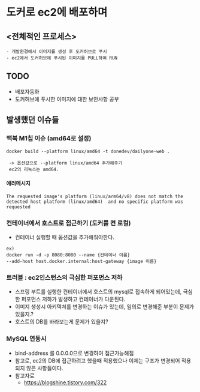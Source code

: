 # 도커로 ec2에 배포하며

## <전체적인 프로세스>
```text
- 개발환경에서 이미지를 생성 후 도커허브로 푸시
- ec2에서 도커허브에 푸시된 이미지를 PULL하여 RUN
```
## TODO
- 배포자동화
- 도커허브에 푸시한 이미지에 대한 보안사항 공부

## 발생했던 이슈들
### 맥북 M1칩 이슈 (amd64로 설정)
```text
docker build --platform linux/amd64 -t donedev/dailyone-web .

 -> 옵션값으로 --platform linux/amd64 추가해주기
 ec2의 리눅스는 amd64.
```
#### 에러메시지
`
The requested image's platform (linux/arm64/v8) does not match the detected host platform (linux/amd64) 
and no specific platform was requested
`

### 컨테이너에서 호스트로 접근하기 (도커를 켠 로컬)
- 컨테이너 실행할 때 옵션값을 추가해줘야한다. 
```
ex)
docker run -d -p 8080:8080 --name {컨테이너 이름} 
--add-host host.docker.internal:host-gateway {image 이름}
```
### 트러블 : ec2인스턴스의 극심한 퍼포먼스 저하
- 스프링 부트를 실행한 컨테이너에서 호스트의 mysql로 접속하게 되어있는데, 극심한 퍼포먼스 저하가 발생하고 컨테이너가 다운된다.
- 이미지 생성시 아키텍쳐를 변경하는 이슈가 있는데, 임의로 변경해준 부분이 문제가 있을지.?
- 호스트의 DB를 바라보는게 문제가 있을지?


### MySQL 연동시
- bind-address 를 0.0.0.0으로 변경하여 접근가능해짐
- 참고로, ec2의 DB에 접근하려고 했을때 적용했으나 이제는 구조가 변경되어 적용되지 않은 사항들이다.
- 참고자료
  - https://blogshine.tistory.com/322 